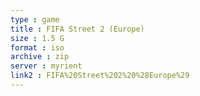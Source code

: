 ```yaml
---
type : game
title : FIFA Street 2 (Europe)
size : 1.5 G
format : iso
archive : zip
server : myrient
link2 : FIFA%20Street%202%20%28Europe%29
---
```

